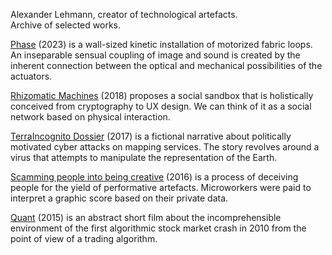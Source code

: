 Alexander Lehmann, creator of technological artefacts. <br />
Archive of selected works.

[Phase](phase.md) (2023) is a wall-sized kinetic installation of motorized fabric loops. An inseparable sensual coupling of image and sound is created by the inherent connection between the optical and mechanical possibilities of the actuators.

[Rhizomatic Machines](rhizomatic.md) (2018) proposes a social sandbox that is holistically conceived from cryptography to UX design. We can think of it as a social network based on physical interaction.

[TerraIncognito Dossier](terra.md) (2017) is a fictional narrative about politically motivated cyber attacks on mapping services. The story revolves around a virus that attempts to manipulate the representation of the Earth.

[Scamming people into being creative](scamming.md) (2016) is a process of deceiving people for the yield of performative artefacts. Microworkers were paid to interpret a graphic score based on their private data.

[Quant](quant.md) (2015) is an abstract short film about the incomprehensible environment of the first algorithmic stock market crash in 2010 from the point of view of a trading algorithm.

<div class="homepage"></div>
